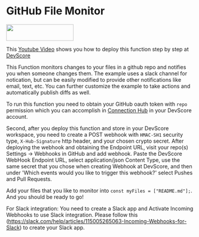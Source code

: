 # GitHub File Monitor


[<img src="https://firebasestorage.googleapis.com/v0/b/bkind-a71be.appspot.com/o/images%2Fpublic%2Fdeploy_on_devscore2-high-res.png?alt=media&token=ec117ba5-3915-482e-b011-e25304bb94b4" height="44px" width="180px">](https://app.devscore.dev/functions/editor?gitPath=https://github.com/DevScoreInc/samples&dirPath=github-file-monitor)

This [Youtube Video](https://youtu.be/6HgxIkT8EQ4) shows you how to deploy this function step by step at [DevScore](https://devscore.com/?res=github-file-monitor)

This Function monitors changes to your files in a github repo and notifies you when someone changes them. The example uses a slack channel for notication, but can be easily modified to provide other notifications like email, text, etc. You can further customize the example to take actions and automatically publish diffs as well. 

To run this function you need to obtain your GitHub oauth token with `repo` permission which you can accomplish in [Connection Hub](https://app.devscore.dev/connection-hub) in your DevScore account. 

Second, after you deploy this function and store in your DevScore workspace, you need to create a POST webhook with `HMAC-SH1` security type, `X-Hub-Signature` http header, and your chosen crypto secret. After deploying the webhook and obtaining the Endpoint URL, visit your repo(s) Settings -> Webhooks in GitHub and add webhook. Paste the DevScore WebHook Endpoint URL, select application/json Content Type, use the same secret that you chose when creating Webhook at DevScore, and then under 'Which events would you like to trigger this webhook?' select Pushes and Pull Requests.

Add your files that you like to monitor into `const myFiles = ["README.md"];`. And you should be ready to go!

For Slack integration: 
You need to create a Slack app and Activate Incoming Webhooks to use Slack integration. Please follow this (https://slack.com/help/articles/115005265063-Incoming-Webhooks-for-Slack) to create your Slack app.

